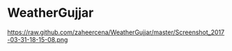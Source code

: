 # WeatherGujjar
https://raw.github.com/zaheercena/WeatherGujjar/master/Screenshot_2017-03-31-18-15-08.png
